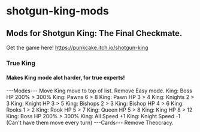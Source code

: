 # shotgun-king-mods
## Mods for Shotgun King: The Final Checkmate.
Get the game here!
https://punkcake.itch.io/shotgun-king
### True King
#### Makes King mode alot harder, for true experts!
---Modes---
Move King move to top of list.
Remove Easy mode.
King: Boss HP 200% > 300%
King: Pawns 6 > 8
King: Pawn HP 3 > 4
King: Knights 2 > 3
King: Knight HP 3 > 5
King: Bishops 2 > 3
King: Bishop HP 4 > 6
King: Rooks 1 > 2
King: Rook HP 5 > 7
King: Queen HP 5 > 8
King: King HP 8 > 12
King: Boss HP 200% > 300%
King: All Speed +1
King: Knight Speed -1 (Can't have them move every turn)
---Cards---
Remove Theocracy.
